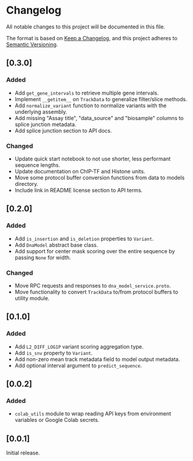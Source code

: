 # Changelog

All notable changes to this project will be documented in this file.

The format is based on [Keep a Changelog](https://keepachangelog.com/en/1.1.0/),
and this project adheres to
[Semantic Versioning](https://semver.org/spec/v2.0.0.html).

## [0.3.0]

### Added

-   Add `get_gene_intervals` to retrieve multiple gene intervals.
-   Implement `__getitem__` on `TrackData` to generalize filter/slice methods.
-   Add `normalize_variant` function to normalize variants with the underlying
    assembly.
-   Add missing "Assay title", "data_source" and "biosample" columns to splice
    junction metadata.
-   Add splice junction section to API docs.

### Changed

-   Update quick start notebook to not use shorter, less performant sequence
    lengths.
-   Update documentation on ChIP-TF and Histone units.
-   Move some protocol buffer conversion functions from data to models
    directory.
-   Include link in README license section to API terms.

## [0.2.0]

### Added

-   Add `is_insertion` and `is_deletion` properties to `Variant`.
-   Add `DnaModel` abstract base class.
-   Add support for center mask scoring over the entire sequence by passing
    `None` for width.

### Changed

-   Move RPC requests and responses to `dna_model_service.proto`.
-   Move functionality to convert `TrackData` to/from protocol buffers to
    utility module.

## [0.1.0]

### Added

-   Add `L2_DIFF_LOG1P` variant scoring aggregation type.
-   Add `is_snv` property to `Variant`.
-   Add non-zero mean track metadata field to model output metadata.
-   Add optional interval argument to `predict_sequence`.

## [0.0.2]

### Added

-   `colab_utils` module to wrap reading API keys from environment variables or
    Google Colab secrets.

## [0.0.1]

Initial release.
